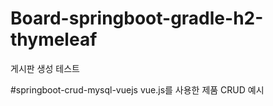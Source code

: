 # Board-springboot-gradle-h2-thymeleaf
게시판 생성 테스트 

#springboot-crud-mysql-vuejs
vue.js를 사용한 제품 CRUD 예시
